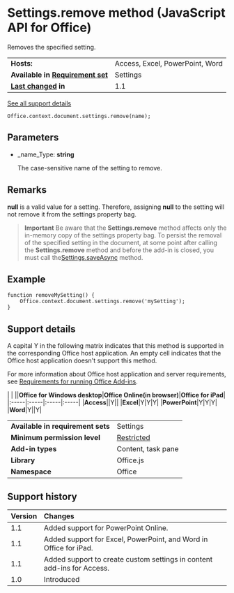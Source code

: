 
# Settings.remove method (JavaScript API for Office)
Removes the specified setting.

|||
|:-----|:-----|
|**Hosts:**|Access, Excel, PowerPoint, Word|
|**Available in [Requirement set](http://msdn.microsoft.com/library/6b6702f2-b0a5-46ab-a356-8dda897ca8ae%28Office.15%29.aspx)**|Settings|
|**[Last changed](#bk_history) in**|1.1|
[See all support details](#bk_support)

```
Office.context.document.settings.remove(name);
```


## Parameters


-  _name_Type:  **string**
    
    The case-sensitive name of the setting to remove.
    



## Remarks

 **null** is a valid value for a setting. Therefore, assigning **null** to the setting will not remove it from the settings property bag.


 >**Important**  Be aware that the  **Settings.remove** method affects only the in-memory copy of the settings property bag. To persist the removal of the specified setting in the document, at some point after calling the **Settings.remove** method and before the add-in is closed, you must call the[Settings.saveAsync](../reference/shared/settings/saveasync-method.md) method.


## Example




```
function removeMySetting() {
    Office.context.document.settings.remove('mySetting');
}
```




## Support details
<a name="bk_support"> </a>

A capital Y in the following matrix indicates that this method is supported in the corresponding Office host application. An empty cell indicates that the Office host application doesn't support this method.

For more information about Office host application and server requirements, see [Requirements for running Office Add-ins](http://msdn.microsoft.com/library/67340567-bb9a-498c-96d3-3f52f28c16bc%28Office.15%29.aspx).


|
|
||**Office for Windows desktop**|**Office Online(in browser)**|**Office for iPad**|
|:-----|:-----|:-----|:-----|
|**Access**||Y||
|**Excel**|Y|Y|Y|
|**PowerPoint**|Y|Y|Y|
|**Word**|Y||Y|

|||
|:-----|:-----|
|**Available in requirement sets**|Settings|
|**Minimum permission level**|[Restricted](http://msdn.microsoft.com/library/da2efadc-4ebf-45fe-be39-397ac1eb1dbd%28Office.15%29.aspx)|
|**Add-in types**|Content, task pane|
|**Library**|Office.js|
|**Namespace**|Office|

## Support history
<a name="bk_history"> </a>



|**Version**|**Changes**|
|:-----|:-----|
|1.1|Added support for PowerPoint Online.|
|1.1|Added support for Excel, PowerPoint, and Word in Office for iPad.|
|1.1|Added support to create custom settings in content add-ins for Access.|
|1.0|Introduced|
